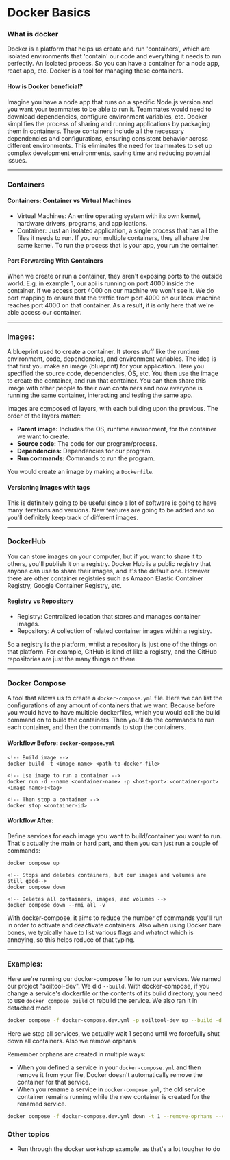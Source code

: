 # Docker Basics

### What is docker
Docker is a platform that helps us create and run 'containers', which are isolated environments that 'contain' our code and everything it needs to run perfectly. An isolated process. So you can have a container for a node app, react app, etc. Docker is a tool for managing these containers. 

#### How is Docker beneficial?
Imagine you have a node app that runs on a specific Node.js version and you want your teammates to be able to run it. Teammates would need to download dependencies, configure environment variables, etc. Docker simplifies the process of sharing and running applications by packaging them in containers. These containers include all the necessary dependencies and configurations, ensuring consistent behavior across different environments. This eliminates the need for teammates to set up complex development environments, saving time and reducing potential issues.

---
### Containers

#### Containers: Container vs Virtual Machines
- Virtual Machines: An entire operating system with its own kernel, hardware drivers, programs, and applications.
- Container: Just an isolated application, a single process that has all the files it needs to run. If you run multiple containers, they all share the same kernel. To run the process that is your app, you run the container. 

#### Port Forwarding With Containers
When we create or run a container, they aren't exposing ports to the outside world. E.g. in example 1, our api is running on port 4000 inside the container. If we access port 4000 on our machine we won't see it. We do port mapping to ensure that the traffic from port 4000 on our local machine reaches port 4000 on that container. As a result, it is only here that we're able access our container.

---
### Images:
A blueprint used to create a container. It stores stuff like the runtime environment, code, dependencies, and environment variables. The idea is that first you make an image (blueprint) for your application. Here you specified the source code, dependencies, OS, etc. You then use the image to create the container, and run that container. You can then share this image with other people to their own containers and now everyone is running the same container, interacting and testing the same app.

Images are composed of layers, with each building upon the previous. The order of the layers matter:
- **Parent image:** Includes the OS, runtime environment, for the container we want to create. 
- **Source code:** The code for our program/process.
- **Dependencies:** Dependencies for our program.
- **Run commands:** Commands to run the program.

You would create an image by making a `Dockerfile`.

#### Versioning images with tags
This is definitely going to be useful since a lot of software is going to have many iterations and versions. New features are going to be added and so you'll definitely keep track of different images.

---
### DockerHub
You can store images on your computer, but if you want to share it to others, you'll publish it on a registry. Docker Hub is a public registry that anyone can use to share their images, and it's the default one. However there are other container registries such as Amazon Elastic Container Registry, Google Container Registry, etc.

#### Registry vs Repository
- Registry: Centralized location that stores and manages container images.
- Repository: A collection of related container images within a registry. 

So a registry is the platform, whilst a repository is just one of the things on that platform. For example, GitHub is kind of like a registry, and the GitHub repositories are just the many things on there.

---


### Docker Compose
A tool that allows us to create a `docker-compose.yml` file. Here we can list the configurations of any amount of containers that we want. Because before you would have to have multiple dockerfiles, which you would call the build command on to build the containers. Then you'll do the commands to run each container, and then the commands to stop the containers.

#### Workflow Before: `docker-compose.yml`
```
<!-- Build image -->
docker build -t <image-name> <path-to-docker-file>

<!-- Use image to run a container -->
docker run -d --name <container-name> -p <host-port>:<container-port> <image-name>:<tag>

<!-- Then stop a container -->
docker stop <container-id>
```

#### Workflow After: 
Define services for each image you want to build/container you want to run. That's actually the main or hard part, and then you can just run a couple of commands:
```
docker compose up

<!-- Stops and deletes containers, but our images and volumes are still good-->
docker compose down

<!-- Deletes all containers, images, and volumes -->
docker compose down --rmi all -v
```


With docker-compose, it aims to reduce the number of commands you'll run in order to activate and deactivate containers. Also when using Docker bare bones, we typically have to list various flags and whatnot which is annoying, so this helps reduce of that typing.







---

### Examples:
Here we're running our docker-compose file to run our services. We named our project "soiltool-dev". We did `--build`. With docker-compose, if you change a service's dockerfile or the contents of its build directory, you need to use `docker compose build` ot rebuild the service. We also ran it in detached mode
```bash
docker compose -f docker-compose.dev.yml -p soiltool-dev up --build -d
```

Here we stop all services, we actually wait 1 second until we forcefully shut down all containers. Also we remove orphans

Remember orphans are created in multiple ways:
- When you defined a service in your `docker-compose.yml` and then remove it from your file, Docker doesn't automatically remove the container for that service.
- When you rename a service in `docker-compose.yml`, the old service container remains running while the new container is created for the renamed service.
```bash
docker compose -f docker-compose.dev.yml down -t 1 --remove-oprhans --volumes 
```


### Other topics
- Run through the docker workshop example, as that's a lot tougher to do